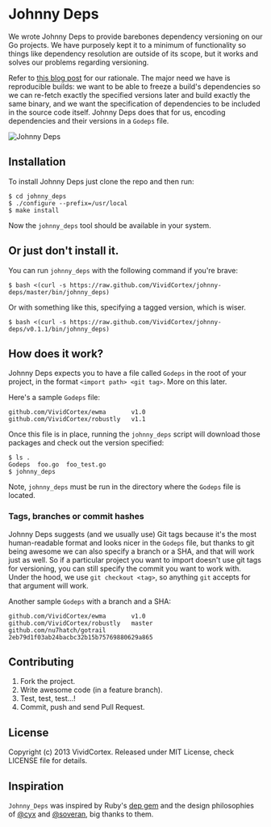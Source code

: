# Johnny Deps

We wrote Johnny Deps to provide barebones dependency versioning on our Go projects. We have purposely kept it to a minimum of functionality
so things like dependency resolution are outside of its scope, but it works and solves our problems regarding versioning.

Refer to [this blog post](https://vividcortex.com/blog/2013/07/18/my-wishlist-versioned-packages-in-go/) for our rationale. The major need we have is reproducible builds: we want to be able to freeze a build's dependencies so we can re-fetch exactly the specified versions later and build exactly the same binary, and we want the specification of dependencies to be included in the source code itself. Johnny Deps does that for us, encoding dependencies and their versions in a `Godeps` file.

![Johnny Deps](http://i.imgur.com/MuupBVC.jpg)

## Installation

To install Johnny Deps just clone the repo and then run:

    $ cd johnny_deps
    $ ./configure --prefix=/usr/local
    $ make install

Now the `johnny_deps` tool should be available in your system.

## Or just don't install it.

You can run `johnny_deps` with the following command if you're brave: 

```
$ bash <(curl -s https://raw.github.com/VividCortex/johnny-deps/master/bin/johnny_deps)
```

Or with something like this, specifying a tagged version, which is wiser.

```
$ bash <(curl -s https://raw.github.com/VividCortex/johnny-deps/v0.1.1/bin/johnny_deps)
```

## How does it work?

Johnny Deps expects you to have a file called `Godeps` in the root of your project, in the format `<import path> <git tag>`. More on this later.

Here's a sample `Godeps` file:

```
github.com/VividCortex/ewma       v1.0
github.com/VividCortex/robustly   v1.1
```

Once this file is in place, running the `johnny_deps` script will download those packages
and check out the version specified:

```
$ ls .
Godeps  foo.go  foo_test.go
$ johnny_deps
```

Note, `johnny_deps` must be run in the directory where the `Godeps` file is located.

### Tags, branches or commit hashes

Johnny Deps suggests (and we usually use) Git tags because it's the most
human-readable format and looks nicer in the `Godeps` file, but thanks to git
being awesome we can also specify a branch or a SHA, and that will work just as well.
So if a particular project you want to import doesn't use git tags for versioning,
you can still specify the commit you want to work with. Under the hood, we use
`git checkout <tag>`, so anything `git` accepts for that argument will work.

Another sample `Godeps` with a branch and a SHA:

```
github.com/VividCortex/ewma       v1.0
github.com/VividCortex/robustly   master
github.com/nu7hatch/gotrail       2eb79d1f03ab24bacbc32b15b75769880629a865
```

## Contributing

1. Fork the project.
2. Write awesome code (in a feature branch).
3. Test, test, test...!
4. Commit, push and send Pull Request.

## License

Copyright (c) 2013 VividCortex.
Released under MIT License, check LICENSE file for details.

## Inspiration

`Johnny_Deps` was inspired by Ruby's [dep gem](http://cyx.github.io/dep/) and the design philosophies of [@cyx](http://cyx.is/) and [@soveran](http://soveran.com/), big thanks to them.

